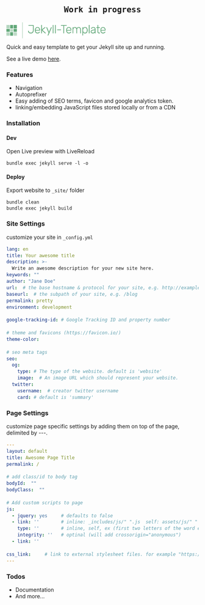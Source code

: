 <p align="center">
  <h2 align="center"><pre>Work in progress</pre></h2>
  <img src="assets/img/jekyll-template-logo.svg" alt="Jekyll-Template" title="Jekyll-Template" width="260" align="center">
</p>

Quick and easy template to get your Jekyll site up and running.

See a live demo [here](https://meirroth.github.io/Jekyll-Template/).

### Features
  - Navigation
  - Autoprefixer
  - Easy adding of SEO terms, favicon and google analytics token.
  - linking/embedding JavaScript files stored locally or from a CDN

### Installation
#### Dev
Open Live preview with LiveReload
```
bundle exec jekyll serve -l -o
```
#### Deploy
Export website to `_site/` folder
```
bundle clean
bundle exec jekyll build
```
### Site Settings

customize your site in ``_config.yml``

```yaml
lang: en
title: Your awesome title
description: >-
  Write an awesome description for your new site here.
keywords: ""
author: "Jane Doe"
url:  # the base hostname & protocol for your site, e.g. http://example.com
baseurl:  # the subpath of your site, e.g. /blog
permalink: pretty
environment: development

google-tracking-id: # Google Tracking ID and property number

# theme and favicons (https://favicon.io/)
theme-color: 

# seo meta tags
seo: 
  og:
    type: # The type of the website. default is 'website'
    image:  # An image URL which should represent your website.
  twitter:
    username:  # creator twitter username
    card: # default is 'summary'

```
### Page Settings

customize page specific settings by adding them on top of the page, delimited by ---.

```yaml
---
layout: default
title: Awesome Page Title
permalink: /

# add class/id to body tag
bodyId:  ""
bodyClass:  ""

# Add custom scripts to page
js:
  - jquery: yes     # defaults to false
  - link: ''        # inline: _includes/js/" ".js  self: assets/js/" "  ex: "fullpath"
    type: ''        # inline, self, ex (first two letters of the word enough. If not set it will check if link contains '//' it will be set to external or if does not contain. js ending it will be set to inline. default is self.)
    integrity: ''   # optinal (will add crossorigin="anonymous")
  - link: ''
    
css_link:     # link to external stylesheet files. for example "https://use.fontawesome.com/releases/v5.13.0/css/all.css"
---
```

### Todos
 - Documentation
 - And more...
